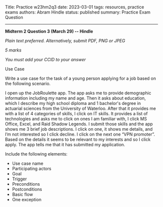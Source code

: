 Title: Practice w23hm2q3
date: 2023-03-01
tags: resources, practice exams
authors: Abram Hindle
status: published
summary: Practice Exam Question

---
**Midterm 2 Question 3 (March 29) -- Hindle**

*Plain text preferred. Alternatively, submit PDF, PNG or JPEG*

*5 marks*

*You must add your CCID to your answer*


Use Case

Write a use case for the task of a young person applying for a job based on the following scenario.

I open up the JobRoulette app. The app asks me to provide demographic information including my name and age. Then it asks about education, which I describe my high school diploma and 1 bachelor's degree in actuarial sciences from the University of Waterloo. After that it provides me with a list of 4 categories of skills, I click on IT skills. It provides a list of technologies and asks me to click on ones I am familiar with, I click MS Office, Excel, and Raid Shadow Legends. I submit those skills and the app shows me 3 brief job descriptions. I click on one, it shows me details, and I’m not interested so I click decline. I click on the next one “VPN promoter”. Based on the details it seems to be relevant to my interests and so I click apply. The app tells me that it has submitted my application.


Include the following elements:

- Use case name
- Participating actors
- Goal
- Trigger
- Preconditions
- Postconditions
- Basic flow
- One exception


